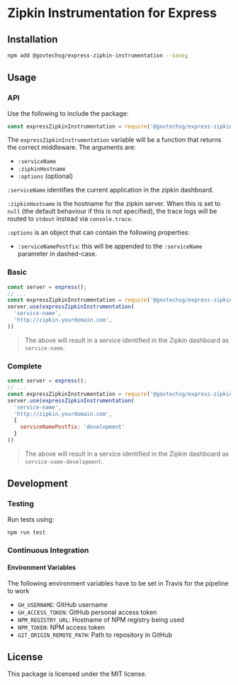 # Zipkin Instrumentation for Express

## Installation

```bash
npm add @govtechsg/express-zipkin-instrumentation --save;
```

## Usage

### API

Use the following to include the package:

```javascript
const expressZipkinInstrumentation = require('@govtechsg/express-zipkin-instrumentation');
```

The `expressZipkinInstrumentation` variable will be a function that returns the correct middleware. The arguments are:

- `:serviceName`
- `:zipkinHostname`
- `:options` (optional)

`:serviceName` identifies the current application in the zipkin dashboard.

`:zipkinHostname` is the hostname for the zipkin server. When this is set to `null` (the default behaviour if this is not specified), the trace logs will be routed to `stdout` instead via `console.trace`.

`:options` is an object that can contain the following properties:

- `:serviceNamePostfix`: this will be appended to the `:serviceName` parameter in dashed-case.

### Basic
```javascript
const server = express();
// ...
const expressZipkinInstrumentation = require('@govtechsg/express-zipkin-instrumentation');
server.use(expressZipkinInstrumentation(
  'service-name',
  'http://zipkin.yourdomain.com',
))
```

> The above will result in a service identified in the Zipkin dashboard as `service-name`.

### Complete
```javascript
const server = express();
// ...
const expressZipkinInstrumentation = require('@govtechsg/express-zipkin-instrumentation');
server.use(expressZipkinInstrumentation(
  'service-name',
  'http://zipkin.yourdomain.com',
  {
    serviceNamePostfix: 'development'
  }
))
```

> The above will result in a service identified in the Zipkin dashboard as `service-name-development`.


## Development
### Testing
Run tests using:

```bash
npm run test
```

### Continuous Integration
#### Environment Variables
The following environment variables have to be set in Travis for the pipeline to work

- `GH_USERNAME`: GitHub username
- `GH_ACCESS_TOKEN`: GitHub personal access token
- `NPM_REGISTRY_URL`: Hostname of NPM registry being used
- `NPM_TOKEN`: NPM access token
- `GIT_ORIGIN_REMOTE_PATH`: Path to repository in GitHub

## License

This package is licensed under the MIT license.